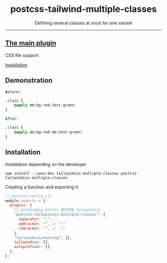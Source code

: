 <div align="center">
<h1>postcss-tailwind-multiple-classes</h1>

<p>Defining several classes at once for one variant</p>
</div>

---

## [The main plugin](https://www.npmjs.com/package/tailwindcss-multiple-classes?activeTab=readme)

CSS file support

[Installation](#installation)

## Demonstration

`Before:`

```css
.class {
	@apply mm:bg-red,text-green;
}
```

`After:`

```css
.class {
	@apply mm:bg-red mm:text-green;
}
```

## Installation

Installation depending on the developer

```
npm install --save-dev tailwindcss-multiple-classes postcss-tailwindcss-multiple-classes
```

Creating a function and exporting it:

```javascript
// postcss.config.cjs
module.exports = {
  plugins: {
    // preferably better BEFORE tailwindcss
    "postcss-tailwindcss-multiple-classes": {
      separator: ",",
      opBracket: "", // "("
      clBracket: "", // ")"
    },
    "tailwindcss/nesting": {},
    tailwindcss: {},
    autoprefixer: {},
  },
};
```
